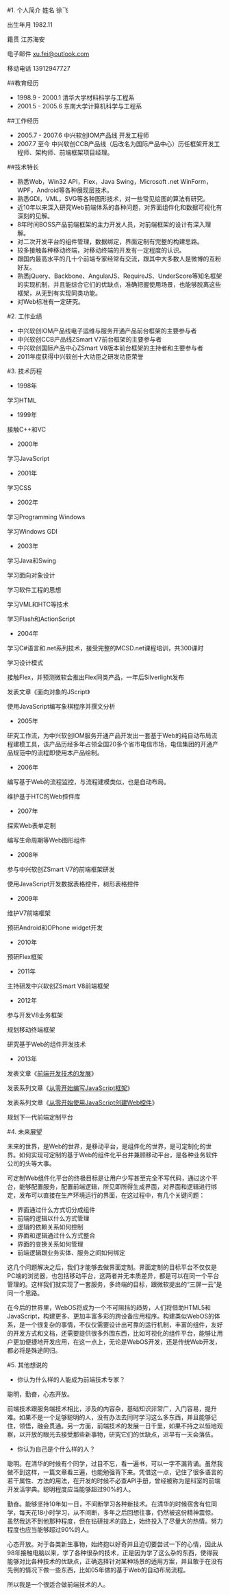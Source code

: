 #1. 个人简介
姓名 徐飞

出生年月 1982.11

籍贯 江苏海安

电子邮件 xu.fei@outlook.com

移动电话 13912947727

##教育经历

- 1998.9 - 2000.1 清华大学材料科学与工程系
- 2001.5 - 2005.6 东南大学计算机科学与工程系

##工作经历

- 2005.7 - 2007.6 中兴软创IOM产品线 开发工程师
- 2007.7 至今 中兴软创CCB产品线（后改名为国际产品中心）历任框架开发工程师、架构师、前端框架项目经理。

##技术特长

- 熟悉Web，Win32 API，Flex，Java Swing，Microsoft .net WinForm，WPF，Android等各种展现层技术。
- 熟悉GDI，VML，SVG等各种图形技术，对一些常见绘图的算法有研究。
- 近10年以来深入研究Web前端体系的各种问题，对界面组件化和数据可视化有深刻的见解。
- 8年时间BOSS产品前端框架的主力开发人员，对前端框架的设计有深入理解。
- 对二次开发平台的组件管理，数据绑定，界面定制有完整的构建思路。
- 较多接触各种移动终端，对移动终端的开发有一定程度的认识。
- 跟国内最高水平的几十个前端专家经常有交流，跟其中大多数人是微博的互粉好友。
- 熟悉jQuery、Backbone、AngularJS、RequireJS、UnderScore等知名框架的实现机制，并且能综合它们的优缺点，准确把握使用场景，也能够脱离这些框架，从无到有实现同类功能。
- 对Web标准有一定研究。

#2. 工作业绩

- 中兴软创IOM产品线电子运维与服务开通产品前台框架的主要参与者
- 中兴软创CCB产品线ZSmart V7前台框架的主要参与者
- 中兴软创国际产品中心ZSmart V8版本前台框架的主持者和主要参与者
- 2011年度获得中兴软创十大功臣之研发功臣荣誉

#3. 技术历程
- 1998年

 学习HTML

- 1999年

 接触C++和VC

- 2000年

 学习JavaScript

- 2001年

 学习CSS

- 2002年

 学习Programming Windows

 学习Windows GDI

- 2003年

 学习Java和Swing

 学习面向对象设计

 学习软件工程的思想

 学习VML和HTC等技术

 学习Flash和ActionScript

- 2004年

 学习C#语言和.net系列技术，接受完整的MCSD.net课程培训，共300课时

 学习设计模式

 接触Flex，并预测微软会推出Flex同类产品，一年后Silverlight发布

 发表文章《面向对象的JScript》

 使用JavaScript编写象棋程序并撰文分析

- 2005年

 研究工作流，为中兴软创IOM服务开通产品开发出一套基于Web的纯自动布局流程建模工具，该产品历经多年占领全国20多个省市电信市场，电信集团的开通产品规范中的流程即使用本产品绘制。

- 2006年 

 编写基于Web的流程监控，与流程建模类似，也是自动布局。
 
 维护基于HTC的Web控件库

- 2007年

 探索Web表单定制

 编写生命周期等Web图形组件

- 2008年

 参与中兴软创ZSmart V7的前端框架研发

 使用JavaScript开发数据表格控件，树形表格控件

- 2009年

 维护V7前端框架
 
 预研Android和OPhone widget开发

- 2010年

 预研Flex框架

- 2011年

 主持研发中兴软创ZSmart V8前端框架

- 2012年

 参与开发V8业务框架

 规划移动终端框架

 研究基于Web的组件开发技术

- 2013年

发表文章《[前端开发技术的发展](http://www.ituring.com.cn/article/details/25069)》

发表系列文章《[从零开始编写JavaScript框架](http://www.ituring.com.cn/minibook/770)》

发表系列文章《[从零开始使用JavaScript创建Web控件](http://www.ituring.com.cn/minibook/753)》
 
 规划下一代前端定制平台

#4. 未来展望

未来的世界，是Web的世界，是移动平台，是组件化的世界，是可定制化的世界。如何实现可定制的基于Web的组件化平台并兼顾移动平台，是各种业务软件公司的头等大事。

可定制Web组件化平台的终极目标是让用户少写甚至完全不写代码，通过这个平台，能够配置服务，配置前端逻辑，所见即所得生成界面，对界面和逻辑进行绑定，发布可以直接在生产环境运行的界面，在这过程中，有几个关键问题：

- 界面通过什么方式切分成组件
- 前端的逻辑以什么方式管理
- 逻辑的依赖关系如何控制
- 界面和逻辑通过什么方式整合
- 界面的变换关系如何管理
- 前端逻辑跟业务实体、服务之间如何绑定

这几个问题解决之后，我们才能够去做界面定制。界面定制的目标平台不仅仅是PC端的浏览器，也包括移动平台，这两者并无本质差异，都是可以在同一个平台管理的。这样我们就实现了一套服务，多终端的目标，跟微软提出的“三屏一云”是同一个思路。

在今后的世界里，WebOS将成为一个不可阻挡的趋势，人们将借助HTML5和JavaScript，构建更多、更加丰富多彩的跨设备应用程序。构建类似WebOS的体系，是一个很复杂的事情，不仅仅需要设计出可靠的运行机制，丰富的组件，友好的开发方式和文档，还需要提供很多外围东西，比如可视化的组件平台，能够让用户更加便捷地开发应用，在这一点上，无论是WebOS开发，还是传统Web开发，都必将是殊途同归。

#5. 其他想说的

- 你认为什么样的人能成为前端技术专家？

 聪明，勤奋，心态开放。

 前端技术跟服务端技术相比，涉及的内容杂，基础知识非常广，入门容易，提升难。如果不是一个足够聪明的人，没有办法去同时学习这么多东西，并且能够记住，领悟，融会贯通。另一方面，前端技术的发展一日千里，如果不持之以恒地观察，以开放的眼光去接受那些新事物，研究它们的优缺点，迟早有一天会落伍。

- 你认为自己是个什么样的人？

 聪明。在清华的时候有个同学，过目不忘，看一遍书，可以一字不漏背诵。虽然我做不到这样，一篇文章看三遍，也能勉强背下来。凭借这一点，记住了很多语言的若干属性、方法的用法，在开发的时候不必查API手册，曾经被称为是科室的前端开发活字典。聪明程度应当能够超过90%的人。

 勤奋。能够坚持10年如一日，不间断学习各种新技术。在清华的时候宿舍有位同学，每天花18小时学习，从不间断，多年之后回想往事，仍然被这份精神震惊。虽然我达不到他那种程度，但在钻研技术的路上，始终投入了尽量大的热情。努力程度也应当能够超过90%的人。

 心态开放。对于各类新生事物，始终抱以好奇并且迫切要尝试一下的心情，因此从98年接触电脑以来，学了各种很杂的技术，正是因为学了这么杂的东西，使得我能够对比各种技术的优缺点，正确选择针对某种场景的适用方案，并且敢于在没有先例的情况下做一些东西，比如05年做的基于Web的自动布局流程。

 所以我是一个很适合做前端技术的人。
